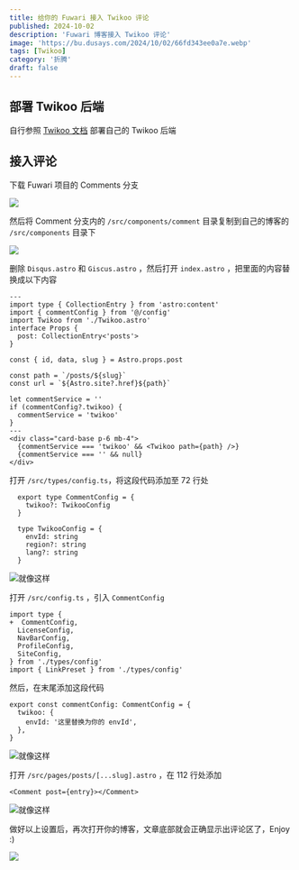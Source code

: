 ```yaml
---
title: 给你的 Fuwari 接入 Twikoo 评论
published: 2024-10-02
description: 'Fuwari 博客接入 Twikoo 评论'
image: 'https://bu.dusays.com/2024/10/02/66fd343ee0a7e.webp'
tags: [Twikoo]
category: '折腾'
draft: false 
---
```


## 部署 Twikoo 后端

自行参照 [Twikoo 文档](https://twikoo.js.org/backend.html) 部署自己的 Twikoo 后端

## 接入评论

下载 Fuwari 项目的 Comments 分支

![](https://bu.dusays.com/2024/10/02/66fd2ed53ffe9.webp)

然后将 Comment 分支内的 `/src/components/comment` 目录复制到自己的博客的 `/src/components` 目录下

![](https://bu.dusays.com/2024/10/02/66fd2f62eaac4.webp)

删除 `Disqus.astro` 和 `Giscus.astro` ，然后打开 `index.astro` ，把里面的内容替换成以下内容

```
---
import type { CollectionEntry } from 'astro:content'
import { commentConfig } from '@/config'
import Twikoo from './Twikoo.astro'
interface Props {
  post: CollectionEntry<'posts'>
}

const { id, data, slug } = Astro.props.post

const path = `/posts/${slug}`
const url = `${Astro.site?.href}${path}`

let commentService = ''
if (commentConfig?.twikoo) {
  commentService = 'twikoo'
}
---
<div class="card-base p-6 mb-4">
  {commentService === 'twikoo' && <Twikoo path={path} />}
  {commentService === '' && null}
</div>
```

打开 `/src/types/config.ts`，将这段代码添加至 72 行处

```
  export type CommentConfig = {
    twikoo?: TwikooConfig
  }
  
  type TwikooConfig = {
    envId: string
    region?: string
    lang?: string
  }
```

![就像这样](https://bu.dusays.com/2024/10/02/66fd30d6610b4.webp)

打开 `/src/config.ts` ，引入 `CommentConfig`

```
import type {
+  CommentConfig,
  LicenseConfig,
  NavBarConfig,
  ProfileConfig,
  SiteConfig,
} from './types/config'
import { LinkPreset } from './types/config'
```

然后，在末尾添加这段代码

```
export const commentConfig: CommentConfig = {
  twikoo: {
    envId: '这里替换为你的 envId',
  },
}
```

![就像这样](https://bu.dusays.com/2024/10/02/66fd33cc8a048.webp)

打开 `/src/pages/posts/[...slug].astro` ，在 112 行处添加

```
<Comment post={entry}></Comment>
```

![就像这样](https://bu.dusays.com/2024/10/02/66fd31ea58b92.webp)

做好以上设置后，再次打开你的博客，文章底部就会正确显示出评论区了，Enjoy :)

![](https://bu.dusays.com/2024/10/02/66fd32a4eb418.webp)
